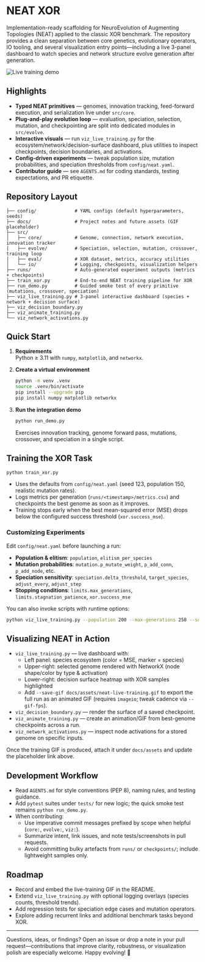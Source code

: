 # NEAT XOR

Implementation-ready scaffolding for NeuroEvolution of Augmenting Topologies (NEAT) applied to the classic XOR benchmark. The repository provides a clean separation between core genetics, evolutionary operators, IO tooling, and several visualization entry points—including a live 3-panel dashboard to watch species and network structure evolve generation after generation.

![Live training demo](docs/assets/neat-live-training.gif)

## Highlights
- **Typed NEAT primitives** — genomes, innovation tracking, feed-forward execution, and serialization live under `src/core`.
- **Plug-and-play evolution loop** — evaluation, speciation, selection, mutation, and checkpointing are split into dedicated modules in `src/evolve`.
- **Interactive visuals** — run `viz_live_training.py` for the ecosystem/network/decision-surface dashboard, plus utilities to inspect checkpoints, decision boundaries, and activations.
- **Config-driven experiments** — tweak population size, mutation probabilities, and speciation thresholds from `config/neat.yaml`.
- **Contributor guide** — see `AGENTS.md` for coding standards, testing expectations, and PR etiquette.

## Repository Layout
```
├── config/              # YAML configs (default hyperparameters, seeds)
├── docs/                # Project notes and future assets (GIF placeholder)
├── src/
│   ├── core/            # Genome, connection, network execution, innovation tracker
│   ├── evolve/          # Speciation, selection, mutation, crossover, training loop
│   ├── eval/            # XOR dataset, metrics, accuracy utilities
│   └── io/              # Logging, checkpoints, visualization helpers
├── runs/                # Auto-generated experiment outputs (metrics + checkpoints)
├── train_xor.py         # End-to-end NEAT training pipeline for XOR
├── run_demo.py          # Guided smoke test of every primitive (mutations, crossover, speciation)
├── viz_live_training.py # 3-panel interactive dashboard (species + network + decision surface)
├── viz_decision_boundary.py
├── viz_animate_training.py
└── viz_network_activations.py
```

## Quick Start
1. **Requirements**  
   Python ≥ 3.11 with `numpy`, `matplotlib`, and `networkx`.

2. **Create a virtual environment**
   ```bash
   python -m venv .venv
   source .venv/bin/activate
   pip install --upgrade pip
   pip install numpy matplotlib networkx
   ```

3. **Run the integration demo**  
   ```bash
   python run_demo.py
   ```
   Exercises innovation tracking, genome forward pass, mutations, crossover, and speciation in a single script.

## Training the XOR Task
```bash
python train_xor.py
```
- Uses the defaults from `config/neat.yaml` (seed 123, population 150, realistic mutation rates).
- Logs metrics per generation (`runs/<timestamp>/metrics.csv`) and checkpoints the best genome as soon as it improves.
- Training stops early when the best mean-squared error (MSE) drops below the configured success threshold (`xor.success_mse`).

### Customizing Experiments
Edit `config/neat.yaml` before launching a run:
- **Population & elitism**: `population`, `elitism_per_species`
- **Mutation probabilities**: `mutation.p_mutate_weight`, `p_add_conn`, `p_add_node`, etc.
- **Speciation sensitivity**: `speciation.delta_threshold`, `target_species`, `adjust_every`, `adjust_step`
- **Stopping conditions**: `limits.max_generations`, `limits.stagnation_patience`, `xor.success_mse`

You can also invoke scripts with runtime options:
```bash
python viz_live_training.py --population 200 --max-generations 250 --seed 123 --verbose
```

## Visualizing NEAT in Action
- `viz_live_training.py` — live dashboard with:
  - Left panel: species ecosystem (color = MSE, marker = species)
  - Upper-right: selected genome rendered with NetworkX (node shape/color by type & activation)
  - Lower-right: decision surface heatmap with XOR samples highlighted
  - Add `--save-gif docs/assets/neat-live-training.gif` to export the full run as an animated GIF (requires `imageio`; tweak cadence via `--gif-fps`).
- `viz_decision_boundary.py` — render the surface of a saved checkpoint.
- `viz_animate_training.py` — create an animation/GIF from best-genome checkpoints across a run.
- `viz_network_activations.py` — inspect node activations for a stored genome on specific inputs.

Once the training GIF is produced, attach it under `docs/assets` and update the placeholder link above.

## Development Workflow
- Read `AGENTS.md` for style conventions (PEP 8), naming rules, and testing guidance.
- Add `pytest` suites under `tests/` for new logic; the quick smoke test remains `python run_demo.py`.
- When contributing:
  - Use imperative commit messages prefixed by scope when helpful (`core:`, `evolve:`, `viz:`).
  - Summarize intent, link issues, and note tests/screenshots in pull requests.
  - Avoid committing bulky artefacts from `runs/` or `checkpoints/`; include lightweight samples only.

## Roadmap
- Record and embed the live-training GIF in the README.
- Extend `viz_live_training.py` with optional logging overlays (species counts, threshold trends).
- Add regression tests for speciation edge cases and mutation operators.
- Explore adding recurrent links and additional benchmark tasks beyond XOR.

---
Questions, ideas, or findings? Open an issue or drop a note in your pull request—contributions that improve clarity, robustness, or visualization polish are especially welcome. Happy evolving! 🚀
